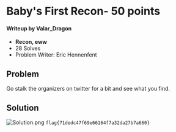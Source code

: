 # Baby's First Recon- 50 points

#### Writeup by Valar_Dragon
* **Recon, eww**
* 28 Solves
* Problem Writer: Eric Hennenfent

## Problem

Go stalk the organizers on twitter for a bit and see what you find.

## Solution

![Solution.png](https://github.com/hgarrereyn/Th3g3ntl3man-CTF-Writeups/blob/master/2017/UIUCTF/problems/Recon/Babys_First_Recon/Solution.png?raw=true)
`flag{71dedc47f69e66164f7a32da27b7a660}`
